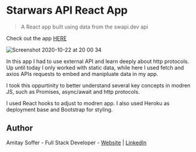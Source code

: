 # Starwars API React App

> A React app built using data from the swapi.dev api

Check out the app [HERE](https://amitay-starwarsapi.herokuapp.com/)

![Screenshot 2020-10-22 at 20 00 34](https://user-images.githubusercontent.com/31068256/96917861-4e3f6600-14a1-11eb-93b1-61ffca914777.png)

In this app I had to use external API and learn deeply about http protocols. Up until today I only worked with static data, while here I used fetch and axios APIs requests to embed and manipluate data in my app.

I took this oppurtinity to better understand several key concepts in modren JS, such as Promises, async/await and http protocols. 

I used React hooks to adjust to modren app. I also used Heroku as deployment base and Bootstrap for styling. 


## Author
Amitay Soffer - Full Stack Developer - [Website](https://www.esncz.org/sites/default/files/imce/under-construction.jpg) |  [LinkedIn](https://www.linkedin.com/in/amitay-soffer-137304151/)

